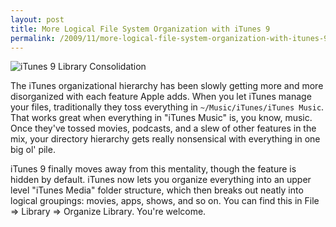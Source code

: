 ```yaml
---
layout: post
title: More Logical File System Organization with iTunes 9
permalink: /2009/11/more-logical-file-system-organization-with-itunes-9
---
```

![iTunes 9 Library Consolidation](http://files.droplr.com/files/11322372/eMDde.itunes%20library%20conslidation.png)

The iTunes organizational hierarchy has been slowly getting more and more disorganized with each feature Apple adds. When you let iTunes manage your files, traditionally they toss everything in `~/Music/iTunes/iTunes Music`. That works great when everything in "iTunes Music" is, you know, music. Once they've tossed movies, podcasts, and a slew of other features in the mix, your directory hierarchy gets really nonsensical with everything in one big ol' pile.

iTunes 9 finally moves away from this mentality, though the feature is hidden by default. iTunes now lets you organize everything into an upper level "iTunes Media" folder structure, which then breaks out neatly into logical groupings: movies, apps, shows, and so on. You can find this in File =&gt; Library =&gt; Organize Library. You're welcome.
